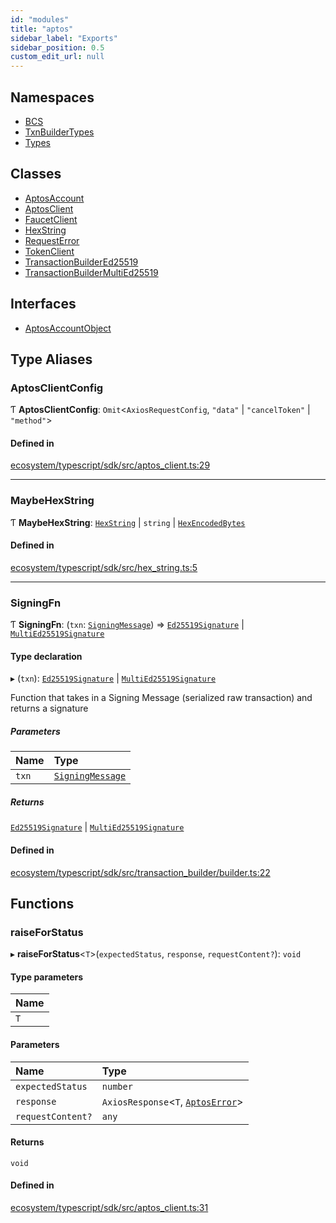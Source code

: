 ```yaml
---
id: "modules"
title: "aptos"
sidebar_label: "Exports"
sidebar_position: 0.5
custom_edit_url: null
---
```


## Namespaces

- [BCS](namespaces/BCS.md)
- [TxnBuilderTypes](namespaces/TxnBuilderTypes.md)
- [Types](namespaces/Types.md)

## Classes

- [AptosAccount](classes/AptosAccount.md)
- [AptosClient](classes/AptosClient.md)
- [FaucetClient](classes/FaucetClient.md)
- [HexString](classes/HexString.md)
- [RequestError](classes/RequestError.md)
- [TokenClient](classes/TokenClient.md)
- [TransactionBuilderEd25519](classes/TransactionBuilderEd25519.md)
- [TransactionBuilderMultiEd25519](classes/TransactionBuilderMultiEd25519.md)

## Interfaces

- [AptosAccountObject](interfaces/AptosAccountObject.md)

## Type Aliases

### AptosClientConfig

Ƭ **AptosClientConfig**: `Omit`<`AxiosRequestConfig`, ``"data"`` \| ``"cancelToken"`` \| ``"method"``\>

#### Defined in

[ecosystem/typescript/sdk/src/aptos_client.ts:29](https://github.com/aptos-labs/aptos-core/blob/fb73eb358/ecosystem/typescript/sdk/src/aptos_client.ts#L29)

___

### MaybeHexString

Ƭ **MaybeHexString**: [`HexString`](classes/HexString.md) \| `string` \| [`HexEncodedBytes`](namespaces/Types.md#hexencodedbytes)

#### Defined in

[ecosystem/typescript/sdk/src/hex_string.ts:5](https://github.com/aptos-labs/aptos-core/blob/fb73eb358/ecosystem/typescript/sdk/src/hex_string.ts#L5)

___

### SigningFn

Ƭ **SigningFn**: (`txn`: [`SigningMessage`](namespaces/TxnBuilderTypes.md#signingmessage)) => [`Ed25519Signature`](classes/TxnBuilderTypes.Ed25519Signature.md) \| [`MultiEd25519Signature`](classes/TxnBuilderTypes.MultiEd25519Signature.md)

#### Type declaration

▸ (`txn`): [`Ed25519Signature`](classes/TxnBuilderTypes.Ed25519Signature.md) \| [`MultiEd25519Signature`](classes/TxnBuilderTypes.MultiEd25519Signature.md)

Function that takes in a Signing Message (serialized raw transaction)
 and returns a signature

##### Parameters

| Name | Type |
| :------ | :------ |
| `txn` | [`SigningMessage`](namespaces/TxnBuilderTypes.md#signingmessage) |

##### Returns

[`Ed25519Signature`](classes/TxnBuilderTypes.Ed25519Signature.md) \| [`MultiEd25519Signature`](classes/TxnBuilderTypes.MultiEd25519Signature.md)

#### Defined in

[ecosystem/typescript/sdk/src/transaction_builder/builder.ts:22](https://github.com/aptos-labs/aptos-core/blob/fb73eb358/ecosystem/typescript/sdk/src/transaction_builder/builder.ts#L22)

## Functions

### raiseForStatus

▸ **raiseForStatus**<`T`\>(`expectedStatus`, `response`, `requestContent?`): `void`

#### Type parameters

| Name |
| :------ |
| `T` |

#### Parameters

| Name | Type |
| :------ | :------ |
| `expectedStatus` | `number` |
| `response` | `AxiosResponse`<`T`, [`AptosError`](interfaces/Types.AptosError.md)\> |
| `requestContent?` | `any` |

#### Returns

`void`

#### Defined in

[ecosystem/typescript/sdk/src/aptos_client.ts:31](https://github.com/aptos-labs/aptos-core/blob/fb73eb358/ecosystem/typescript/sdk/src/aptos_client.ts#L31)
